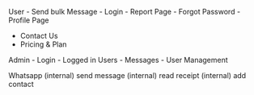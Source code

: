 User
	- Send bulk Message
	- Login
	- Report Page
	- Forgot Password
	- Profile Page

- Contact Us
- Pricing & Plan

Admin
	- Login 
	- Logged in Users
	- Messages 
	- User Management

Whatsapp
		(internal) send message
		(internal) read receipt
		(internal) add contact